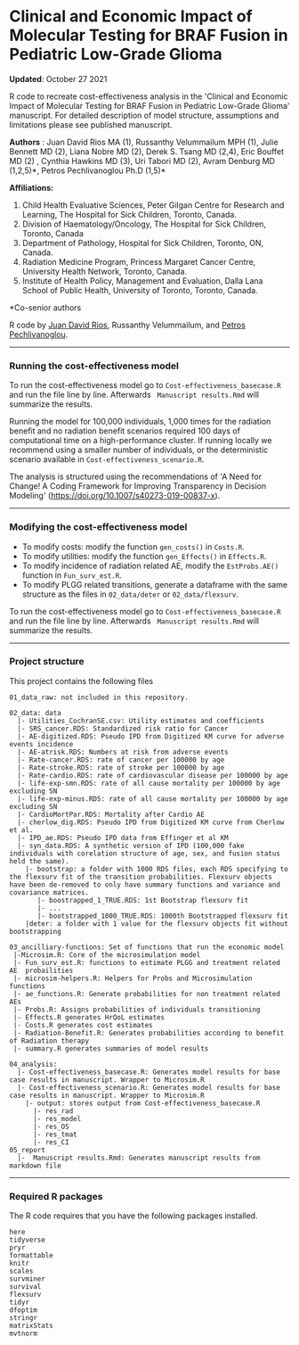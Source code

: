 # Clinical and Economic Impact of Molecular Testing for BRAF Fusion in Pediatric Low-Grade Glioma

**Updated**: October 27 2021 

R code to recreate cost-effectiveness analysis in the 'Clinical and Economic Impact of Molecular Testing for BRAF Fusion in Pediatric Low-Grade Glioma' manuscript. For detailed description of model structure, assumptions and limitations please see published manuscript.

**Authors** : Juan David Rios MA (1), Russanthy Velummailum MPH (1), Julie Bennett MD (2), Liana Nobre MD (2), Derek S. Tsang MD (2,4),  Eric Bouffet MD (2) , Cynthia Hawkins MD (3), Uri Tabori MD (2), Avram Denburg MD (1,2,5)\*, Petros Pechlivanoglou Ph.D (1,5)\* 

**Affiliations:** 

1. Child Health Evaluative Sciences, Peter Gilgan Centre for Research and Learning, The Hospital for Sick Children, Toronto, Canada. 
2. Division of Haematology/Oncology, The Hospital for Sick Children, Toronto, Canada
3. Department of Pathology, Hospital for Sick Children, Toronto, ON, Canada.
4. Radiation Medicine Program, Princess Margaret Cancer Centre, University Health Network, Toronto, Canada.
5. Institute of Health Policy, Management and Evaluation, Dalla Lana School of Public Health, University of Toronto, Toronto, Canada.

\*Co-senior authors

R code by [Juan David Rios](https://github.com/David-rios), Russanthy Velummailum, and [Petros Pechlivanoglou](https://github.com/ppehli).

---

### Running the cost-effectiveness model 

To run the cost-effectiveness model go to `Cost-effectiveness_basecase.R` and run the file line by line. Afterwards ` Manuscript results.Rmd` will summarize the results. 

Running the model for 100,000 individuals, 1,000 times for the radiation benefit and no radiation benefit scenarios required 100 days of computational time on a high-performance cluster. If running locally we recommend using a smaller number of individuals, or the deterministic scenario available in `Cost-effectiveness_scenario.R`.

The analysis is structured using the recommendations of 'A Need for Change! A Coding Framework for Improving Transparency in Decision Modeling' (https://doi.org/10.1007/s40273-019-00837-x). 



---

### Modifying the cost-effectiveness model 

* To modify costs: modify the function `gen_costs()` in `Costs.R`.
* To modify utilities: modify the function `gen_Effects()` in `Effects.R`.
* To modify incidence of radiation related AE, modify the `EstProbs.AE()` function in `Fun_surv_est.R`.
* To modify PLGG related transitions, generate a dataframe with the same structure as the files in `02_data/deter` or `02_data/flexsurv`.

To run the cost-effectiveness model go to `Cost-effectiveness_basecase.R` and run the file line by line. Afterwards ` Manuscript results.Rmd` will summarize the results. 

---

### Project structure

This project contains the following files

```
01_data_raw: not included in this repository. 

02_data: data
  |- Utilities_CochranSE.csv: Utility estimates and coefficients 
  |- SRS_cancer.RDS: Standardized risk ratio for Cancer
  |- AE-digitized.RDS: Pseudo IPD from Digitized KM curve for adverse events incidence
  |- AE-atrisk.RDS: Numbers at risk from adverse events
  |- Rate-cancer.RDS: rate of cancer per 100000 by age 
  |- Rate-stroke.RDS: rate of stroke per 100000 by age
  |- Rate-cardio.RDS: rate of cardiovascular disease per 100000 by age
  |- life-exp-smn.RDS: rate of all cause mortality per 100000 by age excluding SN
  |- life-exp-minus.RDS: rate of all cause mortality per 100000 by age excluding SN
  |- CardioMortPar.RDS: Mortality after Cardio AE
  |- cherlow_dig.RDS: Pseudo IPD from Digitized KM curve from Cherlow et al.
  |- IPD_ae.RDS: Pseudo IPD data from Effinger et al KM 
  |- syn_data.RDS: A synthetic version of IPD (100,000 fake individuals with corelation structure of age, sex, and fusion status held the same). 
    |- bootstrap: a folder with 1000 RDS files, each RDS specifying to the flexsurv fit of the transition probabilities. Flexsurv objects have been de-removed to only have summary functions and variance and covariance matrices. 
       |- boostrapped_1_TRUE.RDS: 1st Bootstrap flexsurv fit 
       |- ...
       |- bootstrapped_1000_TRUE.RDS: 1000th Bootstrapped flexsurv fit
    |deter: a folder with 1 value for the flexsurv objects fit without bootstrapping
       
03_ancilliary-functions: Set of functions that run the economic model 
 |-Microsim.R: Core of the microsimulation model
 |- Fun_surv_est.R: functions to estimate PLGG and treatment related AE  probailities 
 |- microsim-helpers.R: Helpers for Probs and Microsimulation functions
 |- ae_functions.R: Generate probabilities for non treatment related AEs
 |- Probs.R: Assigns probabilities of individuals transitioning 
 |- Effects.R generates HrQoL estimates
 |- Costs.R generates cost estimates
 |- Radiation-Benefit.R: Generates probabilities according to benefit of Radiation therapy
 |- summary.R generates summaries of model results 
 
04_analysis: 
  |- Cost-effectiveness_basecase.R: Generates model results for base case results in manuscript. Wrapper to Microsim.R
  |- Cost-effectiveness_scenario.R: Generates model results for base case results in manuscript. Wrapper to Microsim.R
    |- output: stores output from Cost-effectiveness_basecase.R
      |- res_rad   
      |- res_model  
      |- res_OS  
      |- res_tmat  
      |- res_CI   
05_report 
  |-  Manuscript results.Rmd: Generates manuscript results from markdown file

```
---

### Required R packages 

The R code requires that you have the following packages installed.

```
here
tidyverse
pryr
formattable
knitr
scales 
survminer
survival
flexsurv
tidyr 
dfoptim
stringr 
matrixStats
mvtnorm
```
